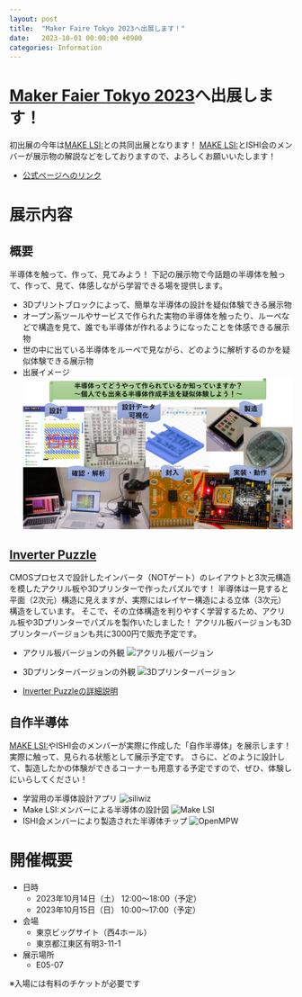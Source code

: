 ```yaml
---
layout: post
title:  "Maker Faire Tokyo 2023へ出展します！"
date:   2023-10-01 00:00:00 +0900
categories: Information
---
```


# [Maker Faier Tokyo 2023](https://makezine.jp/event/mft2023/)へ出展します！
初出展の今年は[MAKE LSI:](https://scrapbox.io/makelsi/)との共同出展となります！ 
[MAKE LSI:](https://scrapbox.io/makelsi/)とISHI会のメンバーが展示物の解説などをしておりますので、よろしくお願いいたします！ 

- [公式ページへのリンク](https://makezine.jp/event/makers-mft2023/m0069/)

# 展示内容
## 概要
半導体を触って、作って、見てみよう！
下記の展示物で今話題の半導体を触って、作って、見て、体感しながら学習できる場を提供します。 
- 3Dプリントブロックによって、簡単な半導体の設計を疑似体験できる展示物 
- オープン系ツールやサービスで作られた実物の半導体を触ったり、ルーペなどで構造を見て、誰でも半導体が作れるようになったことを体感できる展示物 
- 世の中に出ている半導体をルーペで見ながら、どのように解析するのかを疑似体験できる展示物 
- 出展イメージ ![出展イメージ](/assets/images/MFT2023/public.png)


## [Inverter Puzzle](https://github.com/ishi-kai/InverterPuzzle3D)
CMOSプロセスで設計したインバータ（NOTゲート）のレイアウトと3次元構造を模したアクリル板や3Dプリンターで作ったパズルです！ 
半導体は一見すると平面（2次元）構造に見えますが、実際にはレイヤー構造による立体（3次元）構造をしています。 
そこで、その立体構造を判りやすく学習するため、アクリル板や3Dプリンターでパズルを製作いたしました！ 
アクリル板バージョンも3Dプリンターバージョンも共に3000円で販売予定です。 

- アクリル板バージョンの外観 ![アクリル板バージョン](/assets/images/InverterPuzzle.jpg) 
- 3Dプリンターバージョンの外観 ![3Dプリンターバージョン](/assets/images/InverterPuzzle3D.jpg) 

- [Inverter Puzzleの詳細説明](https://ishi-kai.org/assets/presentation/202308/InvPuz_LT230804.pptx) 

## 自作半導体
[MAKE LSI:](https://scrapbox.io/makelsi/)やISHI会のメンバーが実際に作成した「自作半導体」を展示します！実際に触って、見られる状態として展示予定です。 
さらに、どのように設計して、製造したかの体験ができるコーナーも用意する予定ですので、ぜひ、体験しにいらしてください！ 

- 学習用の半導体設計アプリ ![siliwiz](/assets/images/siliwiz.png) 
- Make LSI:メンバーによる半導体の設計図 ![Make LSI](/assets/images/makelsi_design.jpg) 
- ISHI会メンバーにより製造された半導体チップ ![OpenMPW](/assets/images/openmpw_chip.jpg) 


# 開催概要
- 日時 
	- 2023年10月14日（土） 12:00～18:00（予定） 
	- 2023年10月15日（日） 10:00～17:00（予定） 
- 会場 
	- 東京ビッグサイト（西4ホール）
	- 東京都江東区有明3-11-1
- 展示場所
	- E05-07

※入場には有料のチケットが必要です
